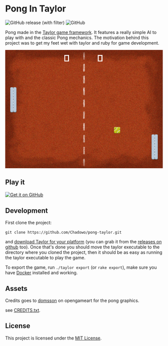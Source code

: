 # Pong In Taylor

![GitHub release (with filter)](https://img.shields.io/github/v/release/chadowo/pong-taylor?style=flat-square)
![GitHub](https://img.shields.io/github/license/chadowo/pong-taylor?style=flat-square)

Pong made in the [Taylor game framework](https://github.com/HellRok/Taylor).
It features a really simple AI to play with and the classic Pong mechanics.
The motivation behind this project was to get my feet wet with taylor 
and ruby for game development.

<p align="center">
  <img src="docs/media/in_game_screenshot.png" alt="In game screenshot"/>
</p>

## Play it

<a href="https://github.com/Chadowo/pong-taylor/releases">
<img src="https://github.com/Chadowo/pong-taylor/assets/83732118/18ecc235-508e-44f1-9ed7-7210cd2eb6d7"
alt="Get it on GitHub" align="center" height="80" />
</a>

## Development

First clone the project:

```console
git clone https://github.com/Chadowo/pong-taylor.git
```

and [download Taylor for your platform](https://taylor.oequacki.com/#downloads) (you can grab it from the [releases on github](https://github.com/HellRok/Taylor/releases) too).
Once that's done you should move the taylor executable to the directory where you cloned the project,
then it should be as easy as running the taylor executable to play the game.

To export the game, run `./taylor export` (or `rake export`), make sure you have [Docker](https://www.docker.com/)
installed and working.

## Assets

Credits goes to [domsson](https://opengameart.org/users/domsson) on
opengameart for the pong graphics.

see [CREDITS.txt](assets/CREDITS.txt).

## License

This project is licensed under the [MIT License](LICENSE).
